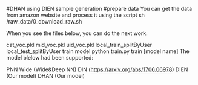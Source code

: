 #DHAN using DIEN sample generation
#prepare data
You can get the data from amazon website and process it using the script
sh /raw_data/0_download_raw.sh

When you see the files below, you can do the next work.

cat_voc.pkl
mid_voc.pkl
uid_voc.pkl
local_train_splitByUser
local_test_splitByUser
train model
python train.py train [model name] 
The model blelow had been supported:

PNN
Wide (Wide&Deep NN)
DIN (https://arxiv.org/abs/1706.06978)
DIEN (Our model)
DHAN (Our model)

